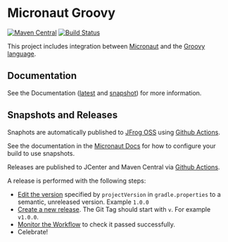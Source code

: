 # Micronaut Groovy

[![Maven Central](https://img.shields.io/maven-central/v/io.micronaut/micronaut-runtime-groovy.svg?label=Maven%20Central)](https://search.maven.org/search?q=g:%22io.micronaut%22%20AND%20a:%22micronaut-runtime-groovy%22)
[![Build Status](https://github.com/micronaut-projects/micronaut-groovy/workflows/Java%20CI/badge.svg)](https://github.com/micronaut-projects/micronaut-groovy/actions)

This project includes integration between [Micronaut](https://micronaut.io/) and the [Groovy language](https://groovy-lang.org).

## Documentation

See the Documentation ([latest](https://micronaut-projects.github.io/micronaut-groovy/latest/guide) and [snapshot](https://micronaut-projects.github.io/micronaut-groovy/snapshot/guide/)) for more information.

## Snapshots and Releases

Snaphots are automatically published to [JFrog OSS](https://oss.jfrog.org/artifactory/oss-snapshot-local/) using [Github Actions](https://github.com/micronaut-projects/micronaut-groovy/actions).

See the documentation in the [Micronaut Docs](https://docs.micronaut.io/latest/guide/index.html#usingsnapshots) for how to configure your build to use snapshots.

Releases are published to JCenter and Maven Central via [Github Actions](https://github.com/micronaut-projects/micronaut-groovy/actions).

A release is performed with the following steps:

* [Edit the version](https://github.com/micronaut-projects/micronaut-groovy/edit/master/gradle.properties) specified by `projectVersion` in `gradle.properties` to a semantic, unreleased version. Example `1.0.0`
* [Create a new release](https://github.com/micronaut-projects/micronaut-groovy/releases/new). The Git Tag should start with `v`. For example `v1.0.0`.
* [Monitor the Workflow](https://github.com/micronaut-projects/micronaut-groovy/actions?query=workflow%3ARelease) to check it passed successfully.
* Celebrate!
